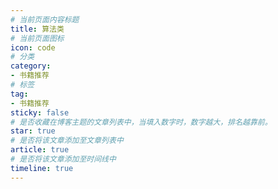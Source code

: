 ```yaml
---
# 当前页面内容标题
title: 算法类
# 当前页面图标
icon: code
# 分类
category:
- 书籍推荐
# 标签
tag:
- 书籍推荐
sticky: false
# 是否收藏在博客主题的文章列表中，当填入数字时，数字越大，排名越靠前。
star: true
# 是否将该文章添加至文章列表中
article: true
# 是否将该文章添加至时间线中
timeline: true
---
```

